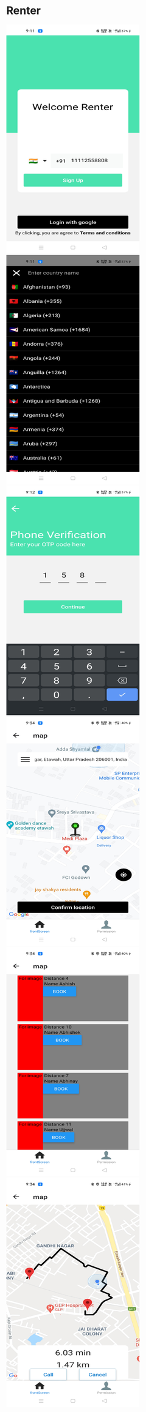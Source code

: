 # Renter

<div style="display:flex , margin-right:10">
  <img src="/Readme/login.jpg" width="350" height="600" />
  <img src="/Readme/countyFlag.jpg" width="350" height="600" />
 <div>
   
 <div style="display:flex , margin-right:10">
  <img src="/Readme/otp.jpg" width="350" height="600" />
  <img src="/Readme/mapscreen.jpg" width="350" height="600" />
 <div>
   
   <div style="display:flex , margin-right:10">
  <img src="/Readme/booking.jpg" width="350" height="600" />
  <img src="/Readme/distance.jpg" width="350" height="600" />
 <div>
